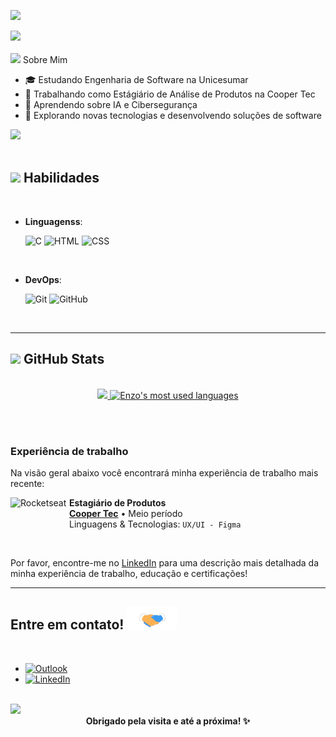 
  <a href="https://github.com/DenverCoder1/readme-typing-svg"><img src="https://readme-typing-svg.herokuapp.com?font=Time+New+Roman&color=cyan&size=25&center=true&vCenter=true&width=600&height=100&lines=Enzo+Ayres+Bettini!;"></a>
</p>

<img src="https://user-images.githubusercontent.com/73097560/115834477-dbab4500-a447-11eb-908a-139a6edaec5c.gif"><br><br>
 <picture><img src = "https://github.com/7oSkaaa/7oSkaaa/blob/main/Images/about_me.gif?raw=true" width = 30px></picture> Sobre Mim


- 🎓 Estudando Engenharia de Software na Unicesumar
- 💼 Trabalhando como Estágiário de Análise de Produtos na Cooper Tec
- 🌱 Aprendendo sobre IA e Cibersegurança
- 🚀 Explorando novas tecnologias e desenvolvendo soluções de software


<img src="https://user-images.githubusercontent.com/73097560/115834477-dbab4500-a447-11eb-908a-139a6edaec5c.gif"><br><br>

## <img src="https://media2.giphy.com/media/QssGEmpkyEOhBCb7e1/giphy.gif?cid=ecf05e47a0n3gi1bfqntqmob8g9aid1oyj2wr3ds3mg700bl&rid=giphy.gif" width=25><b> Habilidades</b>
<br>

<p align="center">

- **Linguagenss**:
  
    ![C](https://img.shields.io/badge/C-00599C?style=for-the-badge&logo=c&logoColor=white)
    ![HTML](https://img.shields.io/badge/HTML-239120?style=for-the-badge&logo=html5&logoColor=white)
    ![CSS](https://img.shields.io/badge/CSS-239120?&style=for-the-badge&logo=css3&logoColor=white)
   

<br>

- **DevOps**:

    ![Git](https://img.shields.io/badge/Git-100000?style=for-the-badge&logo=github&logoColor=white)
    ![GitHub](https://img.shields.io/badge/GitHub-100000?style=for-the-badge&logo=github&logoColor=white)

</p>

<br>



-----

## <img src="https://media.giphy.com/media/iY8CRBdQXODJSCERIr/giphy.gif" width=35><b> GitHub Stats</b>
<br>

<div align="center">
  <a href="https://github.com/EnzoBettini">
    <img src="https://github-readme-stats.vercel.app/api?username=EnzoBettini&show_icons=true&theme=dark" width="450"/>
    <img src="https://github-readme-stats.vercel.app/api/top-langs/?username=EnzoBettini&layout=compact&theme=dark" width="480" alt="Enzo's most used languages"/>
  </a>
</div>


<br><br>
### Experiência de trabalho

Na visão geral abaixo você encontrará minha experiência de trabalho mais recente:

[<img align="left" height="94px" width="94px" alt="Rocketseat" src="https://media.licdn.com/dms/image/v2/C560BAQGRE-eKf4a2ow/company-logo_200_200/company-logo_200_200/0/1630600972215/cooper_tec_logo?e=2147483647&v=beta&t=HGXUNKyBHqqzXKBm-4-GIeXlRKyD-aTb1H3KmusLQn0"/>](https://rocketseat.com.br/)

**Estagiário de Produtos** \
[**Cooper Tec**](https://www.coopertec.com.br/) • Meio período \
Linguagens & Tecnologias: `UX/UI - Figma`

<br/>



Por favor, encontre-me no [LinkedIn](https://www.linkedin.com/in/enzo-ayres-bettini-744a692bb/) para uma descrição mais detalhada da minha experiência de trabalho, educação e certificações!

-----

## <b>Entre em contato!</b> <img src="https://github.com/0xAbdulKhalid/0xAbdulKhalid/raw/main/assets/mdImages/handshake.gif" width=80>
<br>
<div align="left">
<ul>
<li>
<a href="mailto:enzobettini@hotmail.com" target="_blank">
<img src="https://img.shields.io/badge/Microsoft_Outlook-0078D4?style=for-the-badge&logo=microsoft-outlook&logoColor=white" alt="Outlook"/>
</a>
</li>

<li>
<a href="https://www.linkedin.com/in/enzo-ayres-bettini-744a692bb/" target="_blank">
<img src="https://img.shields.io/badge/Linkedin-0e76a8?style=for-the-badge&logo=Linkedin&logoColor=white" alt="LinkedIn"/>
</a>
</li>


</ul>
</div>

<br>

<img src="https://user-images.githubusercontent.com/73097560/115834477-dbab4500-a447-11eb-908a-139a6edaec5c.gif">

<div align="center">
   <b>Obrigado pela visita e até a próxima! ✨</b>
</div>
<br><br>
